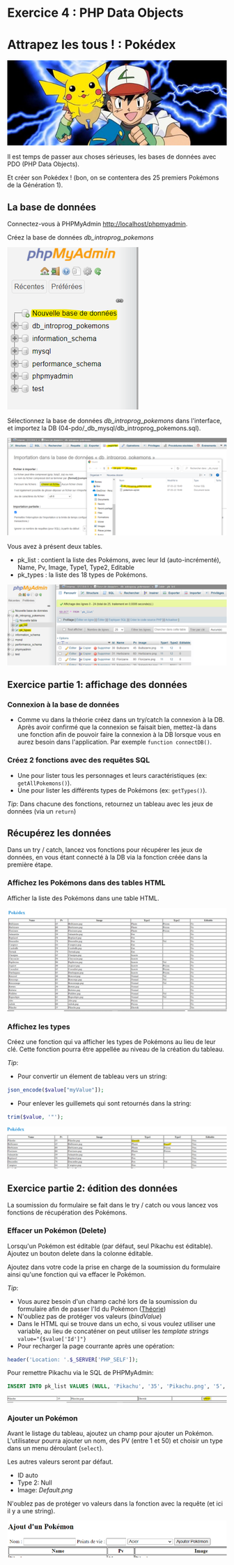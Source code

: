 # Exercice 4 : PHP Data Objects

# Attrapez les tous ! : Pokédex

![pokemons](../../_readme_img/pokemons.jpg)

Il est temps de passer aux choses sérieuses, les bases de données avec PDO (PHP Data Objects).

Et créer son Pokédex ! (bon, on se contentera des 25 premiers Pokémons de la Génération 1).

## La base de données

Connectez-vous à PHPMyAdmin [http://localhost/phpmyadmin](http://localhost/phpmyadmin).

Créez la base de données _db_introprog_pokemons_

![Capture phpmyadmin](../../_readme_img/01-php-myadmin.png)

Sélectionnez la base de données _db_introprog_pokemons_ dans l'interface, et importez la DB (04-pdo/\_db_mysql/db_introprog_pokemons.sql).

![Capture phpmyadmin](../../_readme_img/02-php-myadmin.png)

Vous avez à présent deux tables.

- pk_list : contient la liste des Pokémons, avec leur Id (auto-incrémenté), Name, Pv, Image, Type1, Type2, Editable
- pk_types : la liste des 18 types de Pokémons.

![Capture phpmyadmin](../../_readme_img/03-php-myadmin.png)

## Exercice partie 1: affichage des données

### Connexion à la base de données

- Comme vu dans la théorie créez dans un try/catch la connexion à la DB. Après avoir confirmé que la connexion se faisait bien, mettez-là dans une fonction afin de pouvoir faire la connexion à la DB lorsque vous en aurez besoin dans l'application. Par exemple `function connectDB()`.

### Créez 2 fonctions avec des requêtes SQL

- Une pour lister tous les personnages et leurs caractéristiques (ex: `getAllPokemons()`).
- Une pour lister les différents types de Pokémons (ex: `getTypes()`).

_Tip_: Dans chacune des fonctions, retournez un tableau avec les jeux de données (via un `return`)

## Récupérez les données

Dans un try / catch, lancez vos fonctions pour récupérer les jeux de données, en vous étant connecté à la DB via la fonction créée dans la première étape.

### Affichez les Pokémons dans des tables HTML

Afficher la liste des Pokémons dans une table HTML.

![Capture phpmyadmin](../../_readme_img/01-capture-pdo.png)

### Affichez les types

Créez une fonction qui va afficher les types de Pokémons au lieu de leur clé. Cette fonction pourra être appellée au niveau de la création du tableau.

_Tip_:

- Pour convertir un élement de tableau vers un string:

```php
json_encode($value["myValue"]);
```

- Pour enlever les guillemets qui sont retournés dans la string:

```php
trim($value, '"');
```

![Capture pokedex](../../_readme_img/02-capture-pdo.png)

## Exercice partie 2: édition des données

La soumission du formulaire se fait dans le try / catch ou vous lancez vos fonctions de récupération des Pokémons.

### Effacer un Pokémon (Delete)

Lorsqu'un Pokémon est éditable (par défaut, seul Pikachu est éditable). Ajoutez un bouton delete dans la colonne éditable.

Ajoutez dans votre code la prise en charge de la soumission du formulaire ainsi qu'une fonction qui va effacer le Pokémon.

_Tip_:

- Vous aurez besoin d'un champ caché lors de la soumission du formulaire afin de passer l'Id du Pokémon ([Théorie](https://github.com/Raigyo/introprog2022a-php/blob/main/03-php-theorie/02-formulaires/08-form-hidden.php))
- N'oubliez pas de protéger vos valeurs (_bindValue_)
- Dans le HTML qui se trouve dans un echo, si vous voulez utiliser une variable, au lieu de concaténer on peut utiliser les _template strings_ `value="{$value['Id']"}`
- Pour recharger la page courrante après une opération:

```php
header('Location: '.$_SERVER['PHP_SELF']);
```

Pour remettre Pikachu via le SQL de PHPMyAdmin:

```sql
INSERT INTO pk_list VALUES (NULL, 'Pikachu', '35', 'Pikachu.png', '5', NULL, '1');
```

![Capture pokedex](../../_readme_img/03-capture-pdo.png)

### Ajouter un Pokémon

Avant le listage du tableau, ajoutez un champ pour ajouter un Pokémon. L'utilisateur pourra ajouter un nom, des PV (entre 1 et 50) et choisir un type dans un menu déroulant (`select`).

Les autres valeurs seront par défaut.

- ID auto
- Type 2: Null
- Image: _Default.png_

N'oublez pas de protéger vo valeurs dans la fonction avec la requête (et ici il y a une string).

![Capture pokedex](../../_readme_img/04-capture-pdo.png)
